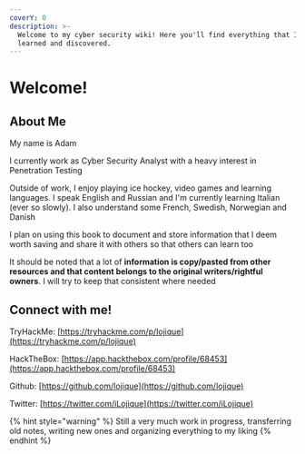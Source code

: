 ```yaml
---
coverY: 0
description: >-
  Welcome to my cyber security wiki! Here you'll find everything that I've
  learned and discovered.
---
```


# Welcome!

## About Me

My name is Adam

I currently work as Cyber Security Analyst with a heavy interest in Penetration Testing

Outside of work, I enjoy playing ice hockey, video games and learning languages. I speak English and Russian and I'm currently learning Italian (ever so slowly). I also understand some French, Swedish, Norwegian and Danish

I plan on using this book to document and store information that I deem worth saving and share it with others so that others can learn too

It should be noted that a lot of **information is copy/pasted from other resources and that content belongs to the original writers/rightful owners**. I will try to keep that consistent where needed

## Connect with me!

TryHackMe: [https://tryhackme.com/p/lojique](https://tryhackme.com/p/lojique)

HackTheBox: [https://app.hackthebox.com/profile/68453](https://app.hackthebox.com/profile/68453)

Github: [https://github.com/lojique](https://github.com/lojique)

Twitter: [https://twitter.com/iLojique](https://twitter.com/iLojique)

{% hint style="warning" %}
Still a very much work in progress, transferring old notes, writing new ones and organizing everything to my liking
{% endhint %}
